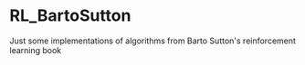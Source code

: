 # RL_BartoSutton

Just some implementations of algorithms from Barto Sutton's reinforcement learning book
